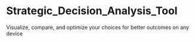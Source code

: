 # Strategic_Decision_Analysis_Tool
Visualize, compare, and optimize your choices for better outcomes on any device
